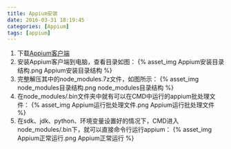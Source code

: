 ```yaml
---
title: Appium安装
date: 2016-03-31 18:19:45
categories: [Appium]
tags: [appium]
---
```


1. 下载[Appium客户端](http://appium.io/)
2. 安装Appium客户端到电脑，查看目录如图：
{% asset_img Appium安装目录结构.png Appium安装目录结构 %}
3. 完整解压其中的node_modules.7z文件，如图所示：
{% asset_img node_modules目录结构.png node_modules目录结构 %}
4. 在node_modules/.bin文件夹中就有可以在CMD中运行的appium批处理文件：
{% asset_img Appium运行批处理文件.png Appium运行批处理文件 %}
5. 在sdk、jdk、python、环境变量设置好的情况下，CMD进入node_modules/.bin下，就可以直接命令行运行appium：
{% asset_img Appium正常运行.png Appium正常运行 %}
